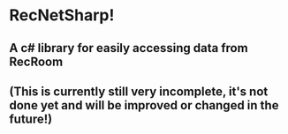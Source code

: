 # RecNetSharp!
## A c# library for easily accessing data from RecRoom
## (This is currently still very incomplete, it's not done yet and will be improved or changed in the future!)

